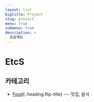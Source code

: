 ```yaml
---
layout: list
bigtitle: Project
slug: project
menu: true
submenu: true
description: >
  프로젝트
---
```


# EtcS

## 카테고리

- [Food]{:.heading.flip-title} --- 맛집, 음식

[Food]: /food/